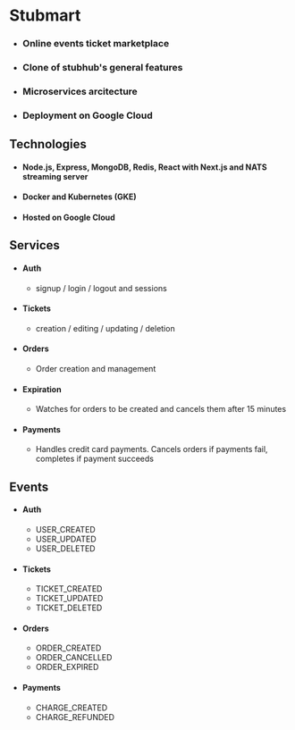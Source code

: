 # Stubmart

- ### Online events ticket marketplace
- ### Clone of stubhub's general features
- ### Microservices arcitecture
- ### Deployment on Google Cloud

## Technologies

- #### Node.js, Express, MongoDB, Redis, React with Next.js and NATS streaming server
- #### Docker and Kubernetes (GKE)
- #### Hosted on Google Cloud

## Services

- #### Auth
  - signup / login / logout and sessions
- #### Tickets
  - creation / editing / updating / deletion
- #### Orders
  - Order creation and management
- #### Expiration
  - Watches for orders to be created and cancels them after 15 minutes
- #### Payments
  - Handles credit card payments. Cancels orders if payments fail, completes if payment succeeds

## Events

- #### Auth
  - USER_CREATED
  - USER_UPDATED
  - USER_DELETED
- #### Tickets
  - TICKET_CREATED
  - TICKET_UPDATED
  - TICKET_DELETED
- #### Orders
  - ORDER_CREATED
  - ORDER_CANCELLED
  - ORDER_EXPIRED
- #### Payments
  - CHARGE_CREATED
  - CHARGE_REFUNDED
